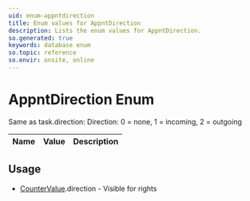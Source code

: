 ```yaml
---
uid: enum-appntdirection
title: Enum values for AppntDirection
description: Lists the enum values for AppntDirection.
so.generated: true
keywords: database enum
so.topic: reference
so.envir: onsite, online
---
```


# AppntDirection Enum

Same as task.direction: Direction: 0 = none, 1 = incoming, 2 = outgoing

| Name | Value | Description |
|------|-------|-------------|

## Usage

* [CounterValue](../countervalue.md).direction - Visible for rights
